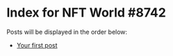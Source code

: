 # Index for NFT World #8742
Posts will be displayed in the order below:

- [Your first post](./001-first.md)

